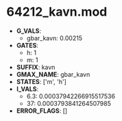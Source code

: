# 64212_kavn.mod

- **G_VALS**:
  - gbar_kavn: 0.00215
- **GATES**:
  - h: 1
  - m: 1
- **SUFFIX**: kavn
- **GMAX_NAME**: gbar_kavn
- **STATES**: ['m', 'h']
- **I_VALS**:
  - 6.3: 0.00037942266915517536
  - 37: 0.0003793841264507985
- **ERROR_FLAGS**: []
